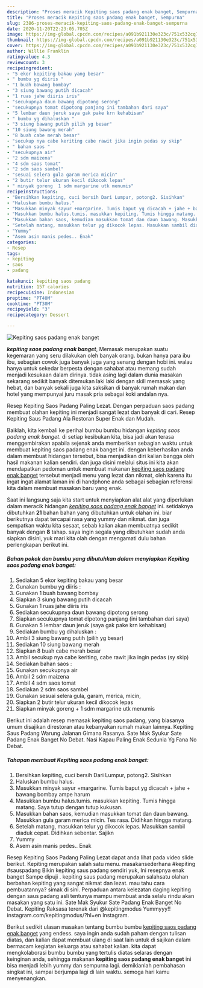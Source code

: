 ```yaml
---
description: "Proses meracik Kepiting saos padang enak banget, Sempurna"
title: "Proses meracik Kepiting saos padang enak banget, Sempurna"
slug: 2386-proses-meracik-kepiting-saos-padang-enak-banget-sempurna
date: 2020-11-20T22:23:05.705Z
image: https://img-global.cpcdn.com/recipes/a091b921130e323c/751x532cq70/kepiting-saos-padang-enak-banget-foto-resep-utama.jpg
thumbnail: https://img-global.cpcdn.com/recipes/a091b921130e323c/751x532cq70/kepiting-saos-padang-enak-banget-foto-resep-utama.jpg
cover: https://img-global.cpcdn.com/recipes/a091b921130e323c/751x532cq70/kepiting-saos-padang-enak-banget-foto-resep-utama.jpg
author: Willie Franklin
ratingvalue: 4.3
reviewcount: 3
recipeingredient:
- "5 ekor kepiting bakau yang besar"
- " bumbu yg diiris "
- "1 buah bawang bombay"
- "3 siung bawang putih dicacah"
- "1 ruas jahe diiris iris"
- "secukupnya daun bawang dipotong serong"
- "secukupnya tomat dipotong panjang ini tambahan dari saya"
- "5 lembar daun jeruk saya gak pake krn kehabisan"
- " bumbu yg dihaluskan "
- "3 siung bawang putih pilih yg besar"
- "10 siung bawang merah"
- "8 buah cabe merah besar"
- "secukup nya cabe keriting cabe rawit jika ingin pedas sy skip"
- " bahan saos "
- "secukupnya air"
- "2 sdm maizena"
- "4 sdm saos tomat"
- "2 sdm saos sambel"
- "sesuai selera gula garam merica micin"
- "2 butir telur ukuran kecil dikocok lepas"
- " minyak goreng  1 sdm margarine utk menumis"
recipeinstructions:
- "Bersihkan kepiting, cuci bersih Dari Lumpur, potong2. Sisihkan"
- "Haluskan bumbu halus."
- "Masukkan minyak sayur +margarine. Tumis baput yg dicacah + jahe + bawang bombay ampe harum"
- "Masukkan bumbu halus.tumis. masukkan kepiting. Tumis hingga matang. Saya tutup dengan tutup kukusan."
- "Masukkan bahan saos, kemudian masukkan tomat dan daun bawang. Masukkan gula garam merica micin. Tes rasa. Didihkan hingga matang."
- "Setelah matang, masukkan telur yg dikocok lepas. Masukkan sambil diaduk cepat. Didihkan sebentar. Sajikn"
- "Yummy"
- "Asem asin manis pedes.. Enak"
categories:
- Resep
tags:
- kepiting
- saos
- padang

katakunci: kepiting saos padang 
nutrition: 157 calories
recipecuisine: Indonesian
preptime: "PT40M"
cooktime: "PT30M"
recipeyield: "3"
recipecategory: Dessert

---
```



![Kepiting saos padang enak banget](https://img-global.cpcdn.com/recipes/a091b921130e323c/751x532cq70/kepiting-saos-padang-enak-banget-foto-resep-utama.jpg)

<b><i>kepiting saos padang enak banget</i></b>, Memasak merupakan suatu kegemaran yang seru dilakukan oleh banyak orang. bukan hanya para ibu ibu, sebagian cowok juga banyak juga yang senang dengan hobi ini. walau hanya untuk sekedar berpesta dengan sahabat atau memang sudah menjadi kesukaan dalam dirinya. tidak asing lagi dalam dunia masakan sekarang sedikit banyak ditemukan laki laki dengan skill memasak yang hebat, dan banyak sekali juga kita saksikan di banyak rumah makan dan hotel yang mempunyai juru masak pria sebagai koki andalan nya.

Resep Kepiting Saos Padang Paling Lezat. Dengan perpaduan saos padang membuat olahan kepiting ini menjadi sangat lezat dan banyak di cari. Resep Kepiting Saus Padang Ala Restoran Super Enak dan Mudah.

Baiklah, kita kembali ke perihal bumbu bumbu hidangan <i>kepiting saos padang enak banget</i>. di setiap kesibukan kita, bisa jadi akan terasa menggembirakan apabila sejenak anda memberikan sebagian waktu untuk membuat kepiting saos padang enak banget ini. dengan keberhasilan anda dalam membuat hidangan tersebut, bisa menjadikan diri kalian bangga oleh hasil makanan kalian sendiri. dan juga disini melalui situs ini kita akan mendapatkan pedoman untuk membuat makanan <u>kepiting saos padang enak banget</u> tersebut menjadi menu yang lezat dan nikmat, oleh karena itu ingat ingat alamat laman ini di handphone anda sebagai sebagian referensi kita dalam membuat masakan baru yang enak.


Saat ini langsung saja kita start untuk menyiapkan alat alat yang diperlukan dalam meracik hidangan <u><i>kepiting saos padang enak banget</i></u> ini. setidaknya dibutuhkan <b>21</b> bahan bahan yang dibutuhkan untuk olahan ini. biar berikutnya dapat tercapai rasa yang yummy dan nikmat. dan juga sempatkan waktu kita sesaat, sebab kalian akan membuatnya sedikit banyak dengan <b>8</b> tahap. saya ingin segala yang dibutuhkan sudah anda siapkan disini, yuk mari kita olah dengan mengamati dulu bahan perlengkapan berikut ini.

<!--inarticleads1-->

##### Bahan pokok dan bumbu yang dibutuhkan dalam menyiapkan Kepiting saos padang enak banget:

1. Sediakan 5 ekor kepiting bakau yang besar
1. Gunakan  bumbu yg diiris :
1. Gunakan 1 buah bawang bombay
1. Siapkan 3 siung bawang putih dicacah
1. Gunakan 1 ruas jahe diiris iris
1. Sediakan secukupnya daun bawang dipotong serong
1. Siapkan secukupnya tomat dipotong panjang (ini tambahan dari saya)
1. Gunakan 5 lembar daun jeruk (saya gak pake krn kehabisan)
1. Sediakan  bumbu yg dihaluskan :
1. Ambil 3 siung bawang putih (pilih yg besar)
1. Sediakan 10 siung bawang merah
1. Siapkan 8 buah cabe merah besar
1. Ambil secukup nya cabe keriting, cabe rawit jika ingin pedas (sy skip)
1. Sediakan  bahan saos :
1. Gunakan secukupnya air
1. Ambil 2 sdm maizena
1. Ambil 4 sdm saos tomat
1. Sediakan 2 sdm saos sambel
1. Gunakan sesuai selera gula, garam, merica, micin,
1. Siapkan 2 butir telur ukuran kecil dikocok lepas
1. Siapkan  minyak goreng + 1 sdm margarine utk menumis


Berikut ini adalah resep memasak kepiting saos padang, yang biasanya umum disajikan direstoran atau kebanyakan rumah makan lainnya. Kepiting Saus Padang Warung Jalanan Gimana Rasanya. Sate Mak Syukur Sate Padang Enak Banget No Debat. Nasi Kapau Paling Enak Sedunia Yg Fana No Debat. 

<!--inarticleads2-->

##### Tahapan membuat Kepiting saos padang enak banget:

1. Bersihkan kepiting, cuci bersih Dari Lumpur, potong2. Sisihkan
1. Haluskan bumbu halus.
1. Masukkan minyak sayur +margarine. Tumis baput yg dicacah + jahe + bawang bombay ampe harum
1. Masukkan bumbu halus.tumis. masukkan kepiting. Tumis hingga matang. Saya tutup dengan tutup kukusan.
1. Masukkan bahan saos, kemudian masukkan tomat dan daun bawang. Masukkan gula garam merica micin. Tes rasa. Didihkan hingga matang.
1. Setelah matang, masukkan telur yg dikocok lepas. Masukkan sambil diaduk cepat. Didihkan sebentar. Sajikn
1. Yummy
1. Asem asin manis pedes.. Enak


Resep Kepiting Saos Padang Paling Lezat dapat anda lihat pada video slide berikut. Kepiting merupakan salah satu menu. masakansederhana #kepiting #sauspadang Bikin kepiting saus padang sendiri yuk, Ini resepnya enak banget Sampe dipuji . kepiting saus padang merupakan salahsatu olahan berbahan kepiting yang sangat nikmat dan lezat. mau tahu cara pembuatannya? simak di sini. Perpaduan antara kelezatan daging kepiting dengan saus padang asli tentunya mampu membuat anda selalu rindu akan masakan yang satu ini. Sate Mak Syukur Sate Padang Enak Banget No Debat. Kepiting Raksasa terenak dari @kepitingmodus Yummyyy!! instagram.com/kepitingmodus/?hl=en Instagram. 

Berikut sedikit ulasan masakan tentang bumbu bumbu <u>kepiting saos padang enak banget</u> yang endess. saya ingin anda sudah paham dengan tulisan diatas, dan kalian dapat membuat ulang di saat lain untuk di sajikan dalam bermacam kegiatan keluarga atau sahabat kalian. kita dapat mengkolaborasi bumbu bumbu yang tertulis diatas selaras dengan keinginan anda, sehingga makanan <b>kepiting saos padang enak banget</b> ini bisa menjadi lebih yummy dan sempurna lagi. demikianlah pembahasan singkat ini, sampai berjumpa lagi di lain waktu. semoga hari kamu menyenangkan.
